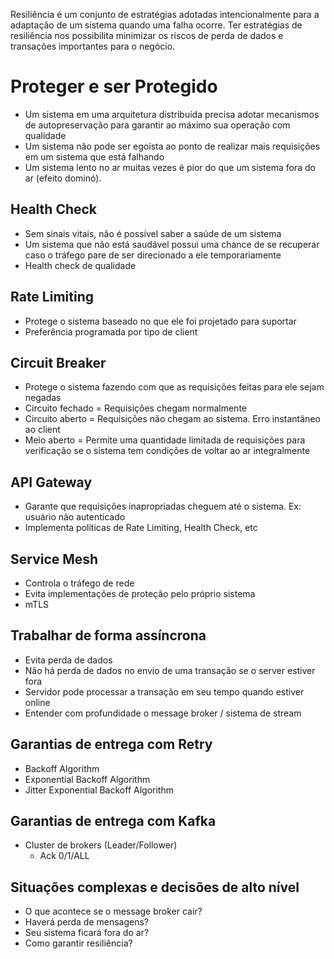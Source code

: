 Resiliência é um conjunto de estratégias adotadas intencionalmente para a adaptação de um sistema quando uma falha ocorre.
Ter estratégias de resiliência nos possibilita minimizar os riscos de perda de dados e transações importantes para o negócio.
# Proteger e ser Protegido

- Um sistema em uma arquitetura distribuída precisa adotar mecanismos de autopreservação para garantir ao máximo sua operação com qualidade
- Um sistema não pode ser egoísta ao ponto de realizar mais requisições em um sistema que está falhando
- Um sistema lento no ar muitas vezes é pior do que um sistema fora do ar (efeito dominó).
##  Health Check

- Sem sinais vitais, não é possível saber a saúde de um sistema
- Um sistema que não está saudável possui uma chance de se recuperar caso o tráfego pare de ser direcionado a ele temporariamente
- Health check de qualidade

## Rate Limiting

- Protege o sistema baseado no que ele foi projetado para suportar
- Preferência programada por tipo de client

## Circuit Breaker

- Protege o sistema fazendo com que as requisições feitas para ele sejam negadas
- Circuito fechado = Requisições chegam normalmente
- Circuito aberto = Requisições não chegam ao sistema. Erro instantâneo ao client
- Meio aberto = Permite uma quantidade limitada de requisições para verificação se o sistema tem condições de voltar ao ar integralmente
## API Gateway

- Garante que requisições inapropriadas cheguem até o sistema. Ex: usuário não autenticado
- Implementa políticas de Rate Limiting, Health Check, etc
## Service Mesh

- Controla o tráfego de rede
- Evita implementações de proteção pelo próprio sistema
- mTLS
## Trabalhar de forma assíncrona

- Evita perda de dados
- Não há perda de dados no envio de uma transação se o server estiver fora
- Servidor pode processar a transação em seu tempo quando estiver online
- Entender com profundidade o message broker / sistema de stream
##  Garantias de entrega com Retry

- Backoff Algorithm
- Exponential Backoff Algorithm
- Jitter Exponential Backoff Algorithm
## Garantias de entrega com Kafka

- Cluster de brokers (Leader/Follower)
	- Ack 0/1/ALL

## Situações complexas e decisões de alto nível

- O que acontece se o message broker cair?
- Haverá perda de mensagens?
- Seu sistema ficará fora do ar?
- Como garantir resiliência?